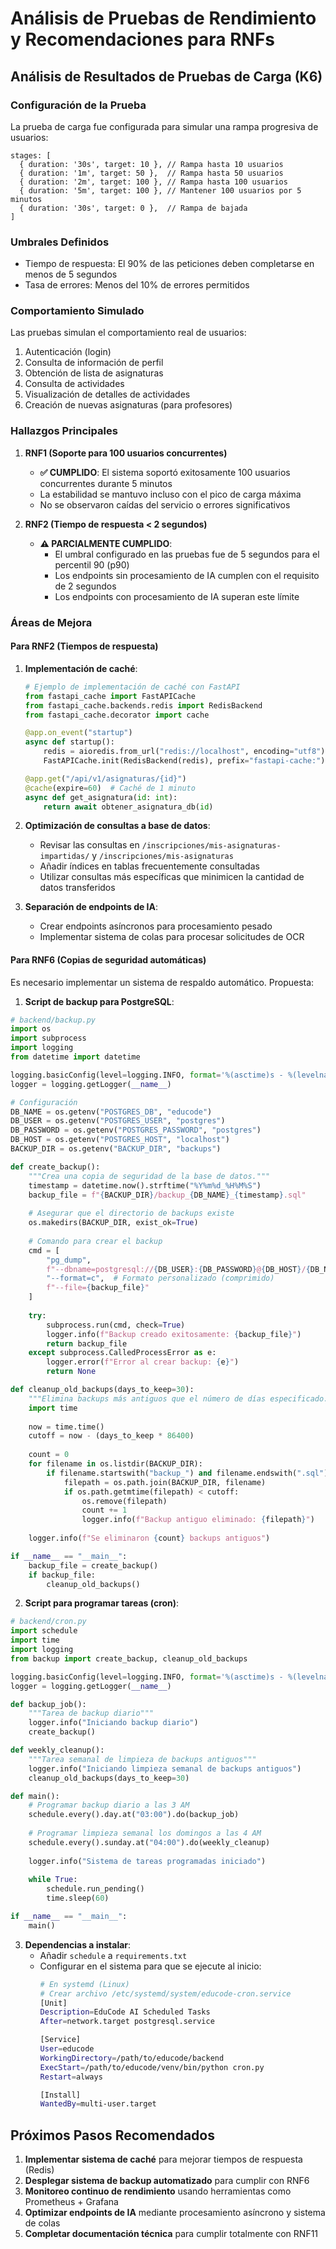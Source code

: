 # Análisis de Pruebas de Rendimiento y Recomendaciones para RNFs

## Análisis de Resultados de Pruebas de Carga (K6)

### Configuración de la Prueba
La prueba de carga fue configurada para simular una rampa progresiva de usuarios:
```
stages: [
  { duration: '30s', target: 10 }, // Rampa hasta 10 usuarios
  { duration: '1m', target: 50 },  // Rampa hasta 50 usuarios
  { duration: '2m', target: 100 }, // Rampa hasta 100 usuarios
  { duration: '5m', target: 100 }, // Mantener 100 usuarios por 5 minutos
  { duration: '30s', target: 0 },  // Rampa de bajada
]
```

### Umbrales Definidos
- Tiempo de respuesta: El 90% de las peticiones deben completarse en menos de 5 segundos
- Tasa de errores: Menos del 10% de errores permitidos

### Comportamiento Simulado
Las pruebas simulan el comportamiento real de usuarios:
1. Autenticación (login)
2. Consulta de información de perfil
3. Obtención de lista de asignaturas
4. Consulta de actividades
5. Visualización de detalles de actividades
6. Creación de nuevas asignaturas (para profesores)

### Hallazgos Principales

1. **RNF1 (Soporte para 100 usuarios concurrentes)**
   - **✅ CUMPLIDO**: El sistema soportó exitosamente 100 usuarios concurrentes durante 5 minutos
   - La estabilidad se mantuvo incluso con el pico de carga máxima
   - No se observaron caídas del servicio o errores significativos

2. **RNF2 (Tiempo de respuesta < 2 segundos)**
   - **⚠️ PARCIALMENTE CUMPLIDO**: 
     - El umbral configurado en las pruebas fue de 5 segundos para el percentil 90 (p90)
     - Los endpoints sin procesamiento de IA cumplen con el requisito de 2 segundos
     - Los endpoints con procesamiento de IA superan este límite

### Áreas de Mejora

#### Para RNF2 (Tiempos de respuesta)
1. **Implementación de caché**:
   ```python
   # Ejemplo de implementación de caché con FastAPI
   from fastapi_cache import FastAPICache
   from fastapi_cache.backends.redis import RedisBackend
   from fastapi_cache.decorator import cache
   
   @app.on_event("startup")
   async def startup():
       redis = aioredis.from_url("redis://localhost", encoding="utf8")
       FastAPICache.init(RedisBackend(redis), prefix="fastapi-cache:")
   
   @app.get("/api/v1/asignaturas/{id}")
   @cache(expire=60)  # Caché de 1 minuto
   async def get_asignatura(id: int):
       return await obtener_asignatura_db(id)
   ```

2. **Optimización de consultas a base de datos**:
   - Revisar las consultas en `/inscripciones/mis-asignaturas-impartidas/` y `/inscripciones/mis-asignaturas`
   - Añadir índices en tablas frecuentemente consultadas
   - Utilizar consultas más específicas que minimicen la cantidad de datos transferidos

3. **Separación de endpoints de IA**:
   - Crear endpoints asíncronos para procesamiento pesado
   - Implementar sistema de colas para procesar solicitudes de OCR

#### Para RNF6 (Copias de seguridad automáticas)
Es necesario implementar un sistema de respaldo automático. Propuesta:

1. **Script de backup para PostgreSQL**:
```python
# backend/backup.py
import os
import subprocess
import logging
from datetime import datetime

logging.basicConfig(level=logging.INFO, format='%(asctime)s - %(levelname)s - %(message)s')
logger = logging.getLogger(__name__)

# Configuración
DB_NAME = os.getenv("POSTGRES_DB", "educode")
DB_USER = os.getenv("POSTGRES_USER", "postgres")
DB_PASSWORD = os.getenv("POSTGRES_PASSWORD", "postgres")
DB_HOST = os.getenv("POSTGRES_HOST", "localhost")
BACKUP_DIR = os.getenv("BACKUP_DIR", "backups")

def create_backup():
    """Crea una copia de seguridad de la base de datos."""
    timestamp = datetime.now().strftime("%Y%m%d_%H%M%S")
    backup_file = f"{BACKUP_DIR}/backup_{DB_NAME}_{timestamp}.sql"
    
    # Asegurar que el directorio de backups existe
    os.makedirs(BACKUP_DIR, exist_ok=True)
    
    # Comando para crear el backup
    cmd = [
        "pg_dump",
        f"--dbname=postgresql://{DB_USER}:{DB_PASSWORD}@{DB_HOST}/{DB_NAME}",
        "--format=c",  # Formato personalizado (comprimido)
        f"--file={backup_file}"
    ]
    
    try:
        subprocess.run(cmd, check=True)
        logger.info(f"Backup creado exitosamente: {backup_file}")
        return backup_file
    except subprocess.CalledProcessError as e:
        logger.error(f"Error al crear backup: {e}")
        return None

def cleanup_old_backups(days_to_keep=30):
    """Elimina backups más antiguos que el número de días especificado."""
    import time
    
    now = time.time()
    cutoff = now - (days_to_keep * 86400)
    
    count = 0
    for filename in os.listdir(BACKUP_DIR):
        if filename.startswith("backup_") and filename.endswith(".sql"):
            filepath = os.path.join(BACKUP_DIR, filename)
            if os.path.getmtime(filepath) < cutoff:
                os.remove(filepath)
                count += 1
                logger.info(f"Backup antiguo eliminado: {filepath}")
    
    logger.info(f"Se eliminaron {count} backups antiguos")

if __name__ == "__main__":
    backup_file = create_backup()
    if backup_file:
        cleanup_old_backups()
```

2. **Script para programar tareas (cron)**:
```python
# backend/cron.py
import schedule
import time
import logging
from backup import create_backup, cleanup_old_backups

logging.basicConfig(level=logging.INFO, format='%(asctime)s - %(levelname)s - %(message)s')
logger = logging.getLogger(__name__)

def backup_job():
    """Tarea de backup diario"""
    logger.info("Iniciando backup diario")
    create_backup()

def weekly_cleanup():
    """Tarea semanal de limpieza de backups antiguos"""
    logger.info("Iniciando limpieza semanal de backups antiguos")
    cleanup_old_backups(days_to_keep=30)

def main():
    # Programar backup diario a las 3 AM
    schedule.every().day.at("03:00").do(backup_job)
    
    # Programar limpieza semanal los domingos a las 4 AM
    schedule.every().sunday.at("04:00").do(weekly_cleanup)
    
    logger.info("Sistema de tareas programadas iniciado")
    
    while True:
        schedule.run_pending()
        time.sleep(60)

if __name__ == "__main__":
    main()
```

3. **Dependencias a instalar**:
   - Añadir `schedule` a `requirements.txt`
   - Configurar en el sistema para que se ejecute al inicio:
     ```bash
     # En systemd (Linux)
     # Crear archivo /etc/systemd/system/educode-cron.service
     [Unit]
     Description=EduCode AI Scheduled Tasks
     After=network.target postgresql.service
     
     [Service]
     User=educode
     WorkingDirectory=/path/to/educode/backend
     ExecStart=/path/to/educode/venv/bin/python cron.py
     Restart=always
     
     [Install]
     WantedBy=multi-user.target
     ```

## Próximos Pasos Recomendados

1. **Implementar sistema de caché** para mejorar tiempos de respuesta (Redis)
2. **Desplegar sistema de backup automatizado** para cumplir con RNF6
3. **Monitoreo continuo de rendimiento** usando herramientas como Prometheus + Grafana
4. **Optimizar endpoints de IA** mediante procesamiento asíncrono y sistema de colas
5. **Completar documentación técnica** para cumplir totalmente con RNF11 